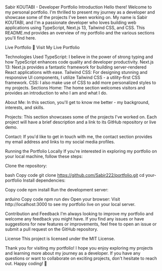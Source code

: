 Sabir KOUTABI - Developer Portfolio
Introduction
Hello there! Welcome to my personal portfolio. I'm thrilled to present my journey as a developer and showcase some of the projects I've been working on. My name is Sabir KOUTABI, and I'm a passionate developer who loves building web applications using TypeScript, Next.js 13, Tailwind CSS, and CSS. This README.md provides an overview of my portfolio and the various sections you'll find here.

Live Portfolio
🚀 Visit My Live Portfolio

Technologies Used
TypeScript: I believe in the power of strong typing and how TypeScript enhances code quality and developer productivity.
Next.js 13: Next.js provides a fantastic framework for building server-rendered React applications with ease.
Tailwind CSS: For designing stunning and responsive UI components, I utilize Tailwind CSS - a utility-first CSS framework.
CSS: I also make use of CSS to add more personalized styles to my projects.
Sections
Home: The home section welcomes visitors and provides an introduction to who I am and what I do.

About Me: In this section, you'll get to know me better - my background, interests, and skills.

Projects: This section showcases some of the projects I've worked on. Each project will have a brief description and a link to its GitHub repository or live demo.

Contact: If you'd like to get in touch with me, the contact section provides my email address and links to my social media profiles.

Running the Portfolio Locally
If you're interested in exploring my portfolio on your local machine, follow these steps:

Clone the repository:

bash
Copy code
git clone https://github.com/Sabir222/portfolio.git
cd your-portfolio
Install dependencies:

Copy code
npm install
Run the development server:

arduino
Copy code
npm run dev
Open your browser: Visit http://localhost:3000 to see my portfolio live on your local server.

Contribution and Feedback
I'm always looking to improve my portfolio and welcome any feedback you might have. If you find any issues or have suggestions for new features or improvements, feel free to open an issue or submit a pull request on the GitHub repository.

License
This project is licensed under the MIT License.

Thank you for visiting my portfolio! I hope you enjoy exploring my projects and learning more about my journey as a developer. If you have any questions or want to collaborate on exciting projects, don't hesitate to reach out. Happy coding! 🚀
